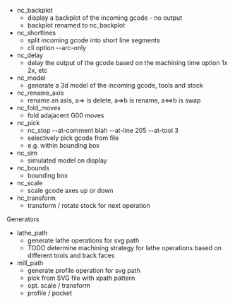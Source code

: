  * nc_backplot
    * display a backplot of the incoming gcode - no output
    * backplot renamed to nc_backplot
 * nc_shortlines
    * split incoming gcode into short line segments
    * cli option --arc-only
 * nc_delay
    * delay the output of the gcode based on the machining time option 1x 2x, etc
 * nc_model
    * generate a 3d model of the incoming gcode, tools and stock
 * nc_rename_axis
    * rename an axis, a=> is delete, a=>b is rename, a<=>b is swap
 * nc_fold_moves
    * fold adajacent G00 moves
 * nc_pick
    * nc_stop --at-comment blah --at-line 205 --at-tool 3
    * selectively pick gcode from file
    * e.g. within bounding box
 * nc_sim
    * simulated model on display
 * nc_bounds
    * bounding box
 * nc_scale
    * scale gcode axes up or down
 * nc_transform
    * transform / rotate stock for next operation

Generators
 * lathe_path
    * generate lathe operations for svg path
    * TODO determine machining strategy for lathe operations based on different tools and back faces
 * mill_path
    * generate profile operation for svg path
    * pick from SVG file with xpath pattern
    * opt. scale / transform
    * profile / pocket
